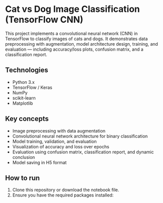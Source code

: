 # Cat vs Dog Image Classification (TensorFlow CNN)

This project implements a convolutional neural network (CNN) in TensorFlow to classify images of cats and dogs. It demonstrates data preprocessing with augmentation, model architecture design, training, and evaluation — including accuracy/loss plots, confusion matrix, and a classification report.

## Technologies
- Python 3.x
- TensorFlow / Keras
- NumPy
- scikit-learn
- Matplotlib

## Key concepts
- Image preprocessing with data augmentation
- Convolutional neural network architecture for binary classification
- Model training, validation, and evaluation
- Visualization of accuracy and loss over epochs
- Evaluation using confusion matrix, classification report, and dynamic conclusion
- Model saving in H5 format

## How to run

1. Clone this repository or download the notebook file.
2. Ensure you have the required packages installed:
